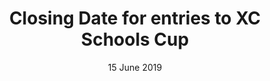 ---
layout: default
title: Closing Date for entries to XC Schools Cup
date: 15 June 2019 
location:
---